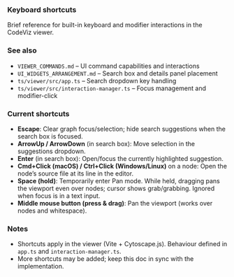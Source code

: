 ### Keyboard shortcuts

Brief reference for built-in keyboard and modifier interactions in the CodeViz viewer.

### See also
- `VIEWER_COMMANDS.md` – UI command capabilities and interactions
- `UI_WIDGETS_ARRANGEMENT.md` – Search box and details panel placement
- `ts/viewer/src/app.ts` – Search dropdown key handling
- `ts/viewer/src/interaction-manager.ts` – Focus management and modifier-click

### Current shortcuts

- **Escape**: Clear graph focus/selection; hide search suggestions when the search box is focused.
- **ArrowUp / ArrowDown** (in search box): Move selection in the suggestions dropdown.
- **Enter** (in search box): Open/focus the currently highlighted suggestion.
- **Cmd+Click (macOS) / Ctrl+Click (Windows/Linux)** on a node: Open the node’s source file at its line in the editor.
- **Space (hold)**: Temporarily enter Pan mode. While held, dragging pans the viewport even over nodes; cursor shows grab/grabbing. Ignored when focus is in a text input.
- **Middle mouse button (press & drag)**: Pan the viewport (works over nodes and whitespace).

### Notes
- Shortcuts apply in the viewer (Vite + Cytoscape.js). Behaviour defined in `app.ts` and `interaction-manager.ts`.
- More shortcuts may be added; keep this doc in sync with the implementation.


